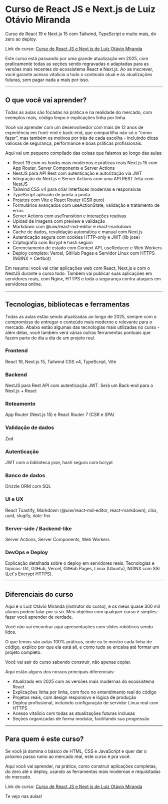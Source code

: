 # Curso de React JS e Next.js de Luiz Otávio Miranda

Curso de React 19 e Next.js 15 com Tailwind, TypeScript e muito mais, do zero ao
deploy.

Link do curso:
[Curso de React JS e Next.js de Luiz Otávio Miranda](https://www.udemy.com/course/curso-de-reactjs-nextjs-completo-do-basico-ao-avancado/?referralCode=C228CEEAEB14B76159E1)

Este curso está passando por uma grande atualização em 2025, com praticamente
todas as seções sendo regravadas e adaptadas para as versões mais recentes do
ecossistema React e Next.js. Ao se inscrever, você garante acesso vitalício a
todo o conteúdo atual e às atualizações futuras, sem pagar nada a mais por isso.

---

## O que você vai aprender?

Todas as aulas são focadas na prática e na realidade do mercado, com exemplos
reais, código limpo e explicações linha por linha.

Você vai aprender com um desenvolvedor com mais de 12 anos de experiência em
front-end e back-end, que compartilha não só o “como fazer”, mas também os
motivos por trás de cada escolha - incluindo dicas valiosas de segurança,
performance e boas práticas profissionais.

Aqui vai um pequeno compilado das coisas que falamos ao longo das aulas:

- React 19 com os hooks mais modernos e práticas reais Next.js 15 com App
  Router, Server Components e Server Actions
- NestJS para API Rest com autenticação e autorização via JWT
- Integração do Next.js e Server Actions com uma API REST feita com NestJS
- Tailwind CSS v4 para criar interfaces modernas e responsivas
- TypeScript aplicado de ponta a ponta
- Projetos com Vite e React Router (CSR puro)
- Formulários avançados com useActionState, validação e tratamento de erros
- Server Actions com useTransition e interações reativas
- Upload de imagens com preview e validação
- Markdown com @uiw/react-md-editor e react-markdown
- Cache de dados, revalidação automática e manual com Next.js
- Autenticação segura com cookies HTTP-only e JWT (lib jose)
- Criptografia com Bcrypt e hash seguro
- Gerenciamento de estado com Context API, useReducer e Web Workers
- Deploy completo: Vercel, GitHub Pages e Servidor Linux com HTTPS (NGINX +
  Certbot)

Em resumo: você vai criar aplicações web com React, Next.js e com o NestJS
durante o curso todo. Também vai publicar suas aplicações em servidores reais,
com Nginx, HTTPS e toda a segurança contra ataques em servidores online.

---

## Tecnologias, bibliotecas e ferramentas

Todas as aulas estão sendo atualizadas ao longo de 2025, sempre com o
compromisso de entregar o conteúdo mais moderno e relevante para o mercado.
Abaixo estão algumas das tecnologias mais utilizadas no curso - além delas, você
também verá várias outras ferramentas pontuais que fazem parte do dia a dia de
um projeto real.

### Frontend

React 19, Next.js 15, Tailwind CSS v4, TypeScript, Vite

### Backend

NestJS para Rest API com autenticação JWT. Será um Back-end para o Next.js +
React

### Roteamento

App Router (Next.js 15) e React Router 7 (CSR e SPA)

### Validação de dados

Zod

### Autenticação

JWT com a biblioteca jose, hash seguro com bcrypt

### Banco de dados

Drizzle ORM com SQL

### UI e UX

React Toastify, Markdown (@uiw/react-md-editor, react-markdown), clsx, uuid,
slugify, date-fns

### Server-side / Backend-like

Server Actions, Server Components, Web Workers

### DevOps e Deploy

Explicação detalhada sobre o deploy em servidores reais. Tecnologias e tópicos:
Git, GitHub, Vercel, GitHub Pages, Linux (Ubuntu), NGINX com SSL (Let's Encrypt
HTTPS).

---

## Diferenciais do curso

Aqui é o Luiz Otávio Miranda (instrutor do curso), e os meus quase 300 mil
alunos podem falar por si só. Meu objetivo com qualquer curso é simples: fazer
você aprender de verdade.

Você não vai encontrar aqui apresentações com slides robóticos sendo lidos.

O que temos são aulas 100% práticas, onde eu te mostro cada linha de código,
explico por que ela está ali, e como tudo se encaixa até formar um projeto
completo.

Você vai sair do curso sabendo construir, não apenas copiar.

Aqui estão alguns dos nossos principais diferenciais:

- Atualizado em 2025 com as versões mais modernas do ecossistema React
- Explicações linha por linha, com foco no entendimento real do código
- Projetos reais, com design responsivo e lógica de produção
- Deploy profissional, incluindo configuração de servidor Linux real com HTTPS
- Acesso vitalício com todas as atualizações futuras inclusas
- Seções organizadas de forma modular, facilitando sua progressão

---

## Para quem é este curso?

Se você já domina o básico de HTML, CSS e JavaScript e quer dar o próximo passo
rumo ao mercado real, este curso é pra você.

Aqui você vai aprender, na prática, como construir aplicações completas, do zero
até o deploy, usando as ferramentas mais modernas e requisitadas do mercado.

Link do curso:
[Curso de React JS e Next.js de Luiz Otávio Miranda](https://www.udemy.com/course/curso-de-reactjs-nextjs-completo-do-basico-ao-avancado/?referralCode=C228CEEAEB14B76159E1)

Te vejo nas aulas!
